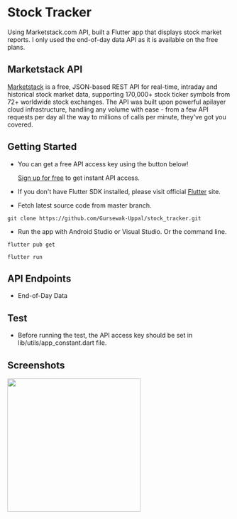 # Stock Tracker

Using Marketstack.com API, built a Flutter app that displays stock market reports. I only used the end-of-day data API as it is available on the free plans.

## Marketstack API

[Marketstack](https://marketstack.com/) is a free, JSON-based REST API for real-time, intraday and historical stock market data, supporting 170,000+ stock ticker symbols from 72+ worldwide stock exchanges. The API was built upon powerful apilayer cloud infrastructure, handling any volume with ease - from a few API requests per day all the way to millions of calls per minute, they've got you covered.

## Getting Started

- You can get a free API access key using the button below!

   [Sign up for free](https://marketstack.com/product) to get instant API access.


 - If you don't have Flutter SDK installed, please visit official [Flutter](https://flutter.dev/) site.
 - Fetch latest source code from master branch.
 
  ```
 git clone https://github.com/Gursewak-Uppal/stock_tracker.git
 ```  
 - Run the app with Android Studio or Visual Studio. Or the command line.
 
 ```
 flutter pub get
 ```
 ```
 flutter run
 ```
## API Endpoints

- End-of-Day Data

## Test

- Before running the test, the API access key should be set in lib/utils/app_constant.dart file. 

## Screenshots

<img src="https://github.com/boffincoders/flutter_scale_ruler/blob/master/gv.gif?raw=true" height="300em" />

